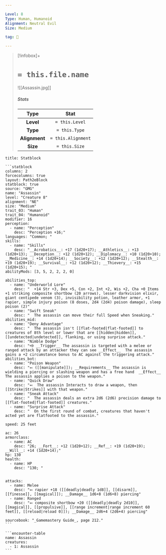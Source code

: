 ```yaml
---

Level: 8
Type: Human, Humanoid
Alignment: Neutral Evil
Size: Medium

tag: 👹

---
```


> [!infobox]+
> #  `= this.file.name`
> ![[Assassin.jpg]]
> ##### Stats
> Type | Stat |
> :---:|:---:|
> **Level** | `= this.Level` |
> **Type** | `= this.Type` |
> **Alignment** | `= this.Alignment` |
> **Size** | `= this.Size` |



````ad-info
title: Statblock

```statblock
columns: 2
forcecolumns: true
layout: Path2eBlock
statblock: true
source: "GMG"
name: "Assassin"
level: "Creature 8"
alignment: "NE"
size: "Medium"
trait_03: "Human"
trait_04: "Humanoid"
modifier: 16
perception:
  - name: "Perception"
    desc: "Perception +16;"
languages: "Common; "
skills:
  - name: "Skills"
    desc: "__Acrobatics__: +17 (1d20+17); __Athletics__: +13 (1d20+13); __Deception__: +12 (1d20+12); __Diplomacy__: +10 (1d20+10); __Medicine__: +14 (1d20+14); __Society__: +12 (1d20+12); __Stealth__: +19 (1d20+19); __Survival__: +12 (1d20+12); __Thievery__: +15 (1d20+15); "
abilityMods: [3, 5, 2, 2, 2, 0]

abilities_top:
  - name: "Underworld Lore"
    desc: "  +14 Str +3, Dex +5, Con +2, Int +2, Wis +2, Cha +0 Items +1 striking composite shortbow (20 arrows), lesser darkvision elixir, giant centipede venom (3), invisibility potion, leather armor, +1 rapier, simple injury poison (8 doses, 2d4 (2d4) poison damage), sleep poison (2)"
  - name: "Swift Sneak"
    desc: "  The assassin can move their full Speed when Sneaking."
abilities_mid:
  - name: "Deny Advantage"
    desc: "  The assassin isn't [[flat-footed|flat-footed]] to creatures of 8th level or lower that are [[hidden|hidden]], [[undetected|undetected]], flanking, or using surprise attack."
  - name: "Nimble Dodge"
    desc: "⬲ __Trigger__ The assassin is targeted with a melee or ranged attack by an attacker they can see __Effect__  The assassin gains a +2 circumstance bonus to AC against the triggering attack."
abilities_bot:
  - name: "Poison Weapon"
    desc: "⬻ ([[manipulate]]); __Requirements__ The assassin is wielding a piercing or slashing weapon and has a free hand  __Effect__  The assassin applies a poison to the weapon."
  - name: "Quick Draw"
    desc: "⬻  The assassin Interacts to draw a weapon, then [[Strike|Strikes]] with that weapon."
  - name: "Sneak Attack"
    desc: "  The assassin deals an extra 2d6 (2d6) precision damage to [[flat-footed|flat-footed]] creatures."
  - name: "Surprise Attack"
    desc: "  On the first round of combat, creatures that haven't acted yet are flatfooted to the assassin."

speed: 25 feet

ac: 26
armorclass:
  - name: AC
    desc: "26; __Fort__: +12 (1d20+12); __Ref__: +19 (1d20+19); __Will__: +14 (1d20+14);"
hp: 130
health:
  - name: HP
    desc: "130; "


attacks:
  - name: Melee
    desc: "⬻ rapier +18 ([[deadly|deadly 1d8]], [[disarm]], [[finesse]], [[magical]]); __Damage__ 1d6+8 (1d6+8) piercing"
  - name: Ranged
    desc: "⬻ composite shortbow +20 ([[deadly|deadly 2d10]], [[magical]], [[propulsive]], [[range increment|range increment 60 feet]], [[reload|reload 0]]); __Damage__ 2d6+4 (2d6+4) piercing"

sourcebook: "_Gamemastery Guide_, page 212."
```

```encounter-table
name: Assassin
creatures:
  - 1: Assassin
```

````


